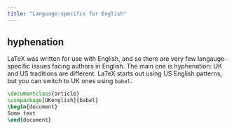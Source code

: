 ```yaml
---
title: "Language-specifcs for English"
---
```


## hyphenation

LaTeX was written for use with English, and so there are very few
langauge-specific issues facing authors in English. The main one
is hyphenation: UK and US traditions are different. LaTeX starts out
using US English patterns, but you can switch to UK ones using `babel`.

```latex
\documentclass{article}
\usepackage[UKenglish]{babel}
\begin{document}
Some text
\end{document}
```
